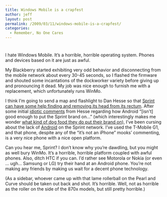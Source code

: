 ```yaml
---
title: Windows Mobile is a crapfest
author: jeff
layout: post
permalink: /2009/03/11/windows-mobile-is-a-crapfest/
categories:
  - Remember, No One Cares
---
```

# 

I hate Windows Mobile. It’s a horrible, horrible operating system. Phones and devices based on it are just as awful.

My Blackberry started exhibiting very odd behavior and disconnecting from the mobile network about every 30-45 seconds, so I flashed the firmware and shouted some incantations of the dockworker variety before giving up and pronouncing it dead. My job was nice enough to furnish me with a replacement, which unfortunately runs WinMo.

I think I’m going to send a map and flashlight to Dan Hesse so that [Sprint can have some help finding and removing its head from its rectum][1]. After some initial [idiotic comments][2] from Hesse regarding how Android “[isn't] good enough to put the Sprint brand on…” (which interestingly makes me wonder [what kind of dog food they do put their brand on][3]), I’ve been cursing about the lack of [Android][4] on the Sprint network. I’ve used the T-Mobile G1, and that phone, despite any of the “it’s not an iPhone” mooks’ commenting, is a very nice phone with a nice open platform.

 [1]: http://phandroid.com/2009/02/20/sprint-android-coming-ceo-reassures/
 [2]: http://phandroid.com/2008/10/25/sprint-ceo-android-not-good-enough-for-us/
 [3]: http://articles.marco.org/248
 [4]: http://code.google.com/android/

Can you hear me, Sprint? I don’t know why you’re dawdling, but you might as well bury WinMo. It’s a horrible, horrible platform coupled with awful phones. Also, ditch HTC if you can. I’d rather see Motorola or Nokia (or even … ugh… Samsung or LG) try their hand at an Android phone. You’re not making any friends by making us wait for a decent phone technology.

(As a sidebar, whoever came up with that lame rollerball on the Pearl and Curve should be taken out back and shot. It’s horrible. Well, not as horrible as the roller on the side of the 870x models, but still pretty horrible.)